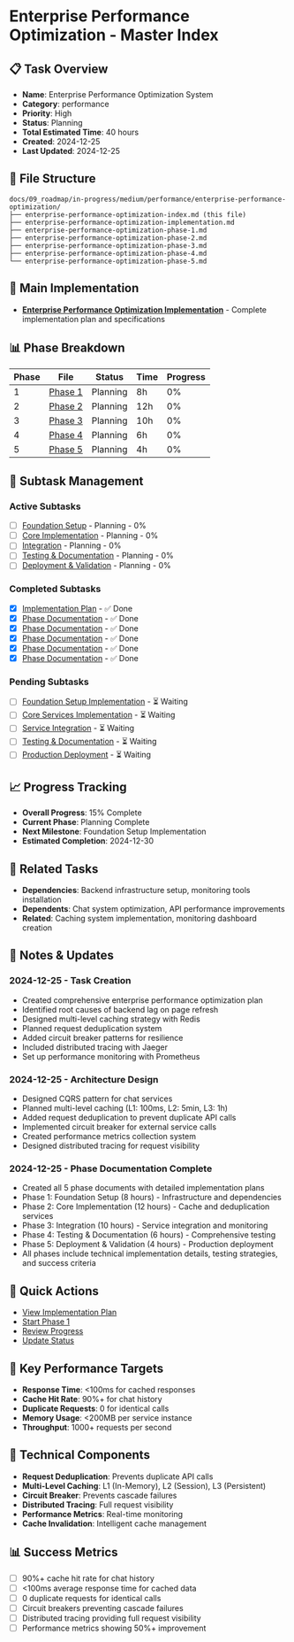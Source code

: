 # Enterprise Performance Optimization - Master Index

## 📋 Task Overview
- **Name**: Enterprise Performance Optimization System
- **Category**: performance
- **Priority**: High
- **Status**: Planning
- **Total Estimated Time**: 40 hours
- **Created**: 2024-12-25
- **Last Updated**: 2024-12-25

## 📁 File Structure
```
docs/09_roadmap/in-progress/medium/performance/enterprise-performance-optimization/
├── enterprise-performance-optimization-index.md (this file)
├── enterprise-performance-optimization-implementation.md
├── enterprise-performance-optimization-phase-1.md
├── enterprise-performance-optimization-phase-2.md
├── enterprise-performance-optimization-phase-3.md
├── enterprise-performance-optimization-phase-4.md
└── enterprise-performance-optimization-phase-5.md
```

## 🎯 Main Implementation
- **[Enterprise Performance Optimization Implementation](./enterprise-performance-optimization-implementation.md)** - Complete implementation plan and specifications

## 📊 Phase Breakdown
| Phase | File | Status | Time | Progress |
|-------|------|--------|------|----------|
| 1 | [Phase 1](./enterprise-performance-optimization-phase-1.md) | Planning | 8h | 0% |
| 2 | [Phase 2](./enterprise-performance-optimization-phase-2.md) | Planning | 12h | 0% |
| 3 | [Phase 3](./enterprise-performance-optimization-phase-3.md) | Planning | 10h | 0% |
| 4 | [Phase 4](./enterprise-performance-optimization-phase-4.md) | Planning | 6h | 0% |
| 5 | [Phase 5](./enterprise-performance-optimization-phase-5.md) | Planning | 4h | 0% |

## 🔄 Subtask Management
### Active Subtasks
- [ ] [Foundation Setup](./enterprise-performance-optimization-phase-1.md) - Planning - 0%
- [ ] [Core Implementation](./enterprise-performance-optimization-phase-2.md) - Planning - 0%
- [ ] [Integration](./enterprise-performance-optimization-phase-3.md) - Planning - 0%
- [ ] [Testing & Documentation](./enterprise-performance-optimization-phase-4.md) - Planning - 0%
- [ ] [Deployment & Validation](./enterprise-performance-optimization-phase-5.md) - Planning - 0%

### Completed Subtasks
- [x] [Implementation Plan](./enterprise-performance-optimization-implementation.md) - ✅ Done
- [x] [Phase Documentation](./enterprise-performance-optimization-phase-1.md) - ✅ Done
- [x] [Phase Documentation](./enterprise-performance-optimization-phase-2.md) - ✅ Done
- [x] [Phase Documentation](./enterprise-performance-optimization-phase-3.md) - ✅ Done
- [x] [Phase Documentation](./enterprise-performance-optimization-phase-4.md) - ✅ Done
- [x] [Phase Documentation](./enterprise-performance-optimization-phase-5.md) - ✅ Done

### Pending Subtasks
- [ ] [Foundation Setup Implementation](./enterprise-performance-optimization-phase-1.md) - ⏳ Waiting
- [ ] [Core Services Implementation](./enterprise-performance-optimization-phase-2.md) - ⏳ Waiting
- [ ] [Service Integration](./enterprise-performance-optimization-phase-3.md) - ⏳ Waiting
- [ ] [Testing & Documentation](./enterprise-performance-optimization-phase-4.md) - ⏳ Waiting
- [ ] [Production Deployment](./enterprise-performance-optimization-phase-5.md) - ⏳ Waiting

## 📈 Progress Tracking
- **Overall Progress**: 15% Complete
- **Current Phase**: Planning Complete
- **Next Milestone**: Foundation Setup Implementation
- **Estimated Completion**: 2024-12-30

## 🔗 Related Tasks
- **Dependencies**: Backend infrastructure setup, monitoring tools installation
- **Dependents**: Chat system optimization, API performance improvements
- **Related**: Caching system implementation, monitoring dashboard creation

## 📝 Notes & Updates
### 2024-12-25 - Task Creation
- Created comprehensive enterprise performance optimization plan
- Identified root causes of backend lag on page refresh
- Designed multi-level caching strategy with Redis
- Planned request deduplication system
- Added circuit breaker patterns for resilience
- Included distributed tracing with Jaeger
- Set up performance monitoring with Prometheus

### 2024-12-25 - Architecture Design
- Designed CQRS pattern for chat services
- Planned multi-level caching (L1: 100ms, L2: 5min, L3: 1h)
- Added request deduplication to prevent duplicate API calls
- Implemented circuit breaker for external service calls
- Created performance metrics collection system
- Designed distributed tracing for request visibility

### 2024-12-25 - Phase Documentation Complete
- Created all 5 phase documents with detailed implementation plans
- Phase 1: Foundation Setup (8 hours) - Infrastructure and dependencies
- Phase 2: Core Implementation (12 hours) - Cache and deduplication services
- Phase 3: Integration (10 hours) - Service integration and monitoring
- Phase 4: Testing & Documentation (6 hours) - Comprehensive testing
- Phase 5: Deployment & Validation (4 hours) - Production deployment
- All phases include technical implementation details, testing strategies, and success criteria

## 🚀 Quick Actions
- [View Implementation Plan](./enterprise-performance-optimization-implementation.md)
- [Start Phase 1](./enterprise-performance-optimization-phase-1.md)
- [Review Progress](#progress-tracking)
- [Update Status](#notes--updates)

## 🎯 Key Performance Targets
- **Response Time**: <100ms for cached responses
- **Cache Hit Rate**: 90%+ for chat history
- **Duplicate Requests**: 0 for identical calls
- **Memory Usage**: <200MB per service instance
- **Throughput**: 1000+ requests per second

## 🔧 Technical Components
- **Request Deduplication**: Prevents duplicate API calls
- **Multi-Level Caching**: L1 (In-Memory), L2 (Session), L3 (Persistent)
- **Circuit Breaker**: Prevents cascade failures
- **Distributed Tracing**: Full request visibility
- **Performance Metrics**: Real-time monitoring
- **Cache Invalidation**: Intelligent cache management

## 📊 Success Metrics
- [ ] 90%+ cache hit rate for chat history
- [ ] <100ms average response time for cached data
- [ ] 0 duplicate requests for identical calls
- [ ] Circuit breakers preventing cascade failures
- [ ] Distributed tracing providing full request visibility
- [ ] Performance metrics showing 50%+ improvement 